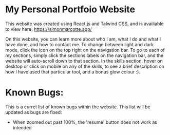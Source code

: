 # My Personal Portfoio Website

This website was created using React.js and Talwind CSS, and is availiable to view here: https://simonmarcotte.app/

On this website, you can learn more about who I am, what I do and what I have done, and how to contact me.
To change between light and dark mode, click the icon on the top right on the navigation bar.
To go to each of my sections, simply click the sections labels on the navigation bar, and the website will auto-scroll down to that section.
In the skills section, hover on desktop or click on mobile on any of the skills, to see a brief description on how I have used that particular tool, and a bonus glow colour :).

# Known Bugs:
This is a curret list of known bugs within the website. This list will be updated as bugs are fixed:
- When zoomed out past 100%, the 'resume' button does not work as intended
